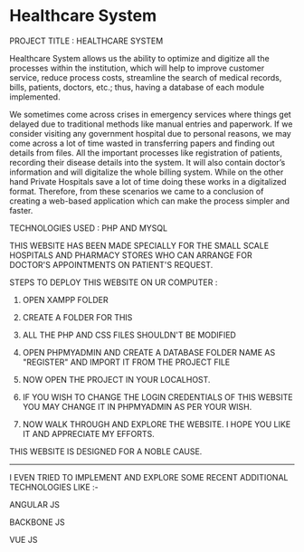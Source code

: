 # Healthcare System
PROJECT TITLE : HEALTHCARE SYSTEM

Healthcare System allows us the ability to optimize and digitize all the processes within the institution, which will help to improve customer service, reduce process costs, streamline the search of medical records, bills, patients, doctors, etc.; thus, having a database of each module implemented.

We sometimes come across crises in emergency services where things get delayed due to traditional methods like manual entries and paperwork. If we consider visiting any government hospital due to personal reasons, we may come across a lot of time wasted in transferring papers and finding out details from files. All the important processes like registration of patients, recording their disease details into the system. It will also contain doctor’s information and will digitalize the whole billing system. While on the other hand Private Hospitals save a lot of time doing these works in a digitalized format.
Therefore, from these scenarios we came to a conclusion of creating a web-based application which can make the process simpler and faster.

TECHNOLOGIES USED : PHP AND MYSQL

THIS WEBSITE HAS BEEN MADE SPECIALLY FOR THE SMALL SCALE HOSPITALS AND PHARMACY STORES WHO CAN ARRANGE FOR DOCTOR'S APPOINTMENTS ON PATIENT'S REQUEST.

STEPS TO DEPLOY THIS WEBSITE ON UR COMPUTER :

1. OPEN XAMPP FOLDER 

2. CREATE A FOLDER FOR THIS 

3. ALL THE PHP AND CSS FILES SHOULDN'T BE MODIFIED

4. OPEN PHPMYADMIN AND CREATE A DATABASE FOLDER NAME AS "REGISTER" AND IMPORT IT FROM THE PROJECT FILE 

5. NOW OPEN THE PROJECT IN YOUR LOCALHOST.

6. IF YOU WISH TO CHANGE THE LOGIN CREDENTIALS OF THIS WEBSITE YOU MAY CHANGE IT IN PHPMYADMIN AS PER YOUR WISH.

7. NOW WALK THROUGH AND EXPLORE THE WEBSITE. I HOPE YOU LIKE IT AND APPRECIATE MY EFFORTS.

THIS WEBSITE IS DESIGNED FOR A NOBLE CAUSE.


------------------------------------------------------------------------------

I EVEN TRIED TO IMPLEMENT AND EXPLORE SOME RECENT ADDITIONAL TECHNOLOGIES LIKE :-

ANGULAR JS

BACKBONE JS

VUE JS
